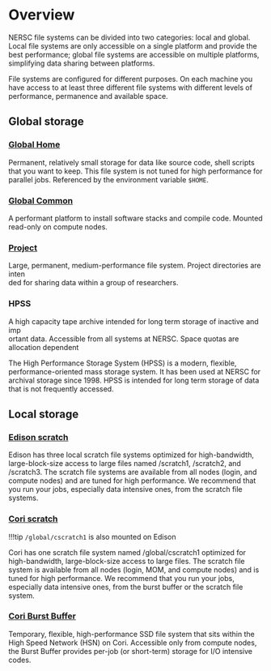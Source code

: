 # Overview

NERSC file systems can be divided into two categories: local and global. Local file systems are only accessible on a single platform and provide the best performance; global file systems are accessible on multiple platforms, simplifying data sharing between platforms. 

File systems are configured for different purposes. On each machine you have access to at least three different file systems with different levels of performance, permanence and available space.

## Global storage

### [Global Home](global-home.md)

Permanent, relatively small storage for data like source code, shell scripts that you want to keep. This file system is not tuned for high performance for parallel jobs. Referenced by the environment variable `$HOME`.

### [Global Common](global-common.md)

A performant platform to install software stacks and compile code. Mounted read-only on compute nodes.

### [Project](project.md)

Large, permanent, medium-performance file system. Project directories are inten\
ded for sharing data within a group of researchers.
	
### HPSS

A high capacity tape archive intended for long term storage of inactive and imp\
ortant data. Accessible from all systems at NERSC. Space quotas are allocation dependent

The High Performance Storage System (HPSS) is a modern, flexible, performance-oriented mass storage system. It has been used at NERSC for archival storage since 1998. HPSS is intended for long term storage of data that is not frequently accessed.

## Local storage

### [Edison scratch](edison-scratch.md)

Edison has three local scratch file systems optimized for high-bandwidth, large-block-size access to large files named /scratch1, /scratch2, and /scratch3. The scratch file systems are available from all nodes (login, and compute nodes) and are tuned for high performance. We recommend that you run your jobs, especially data intensive ones, from the scratch file systems.

### [Cori scratch](cori-scratch.md)

!!!tip
	`/global/cscratch1` is also mounted on Edison

Cori has one scratch file system named /global/cscratch1 optimized for high-bandwidth, large-block-size access to large files. The scratch file system is available from all nodes (login, MOM, and compute nodes) and is tuned for high performance. We recommend that you run your jobs, especially data intensive ones, from the burst buffer or the scratch file system.
	
### [Cori Burst Buffer](cori-burst-buffer.md)

Temporary, flexible, high-performance SSD file system that sits within the High Speed Network (HSN) on Cori. Accessible only from compute nodes, the Burst Buffer provides per-job (or short-term) storage for I/O intensive codes. 
